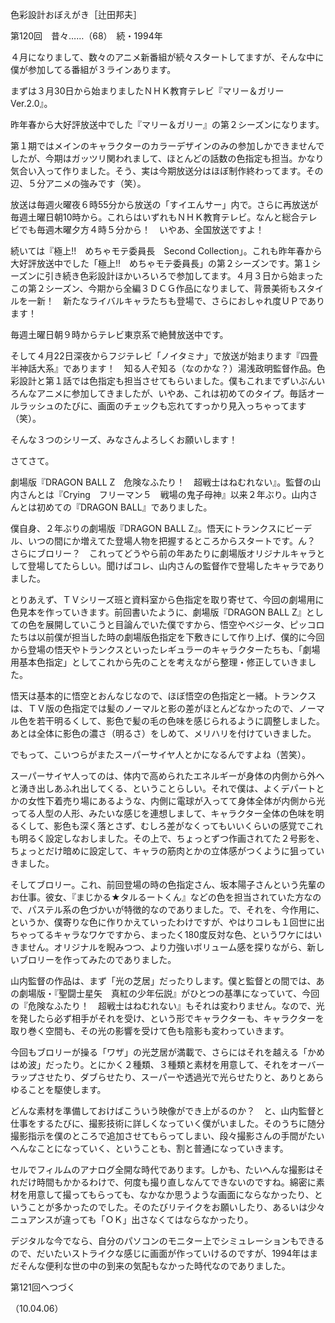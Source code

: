 <!-- source: http://web.archive.org/web/20250215190716/http://www.style.fm/as/05_column/tsujita/tsujita120.shtml -->

色彩設計おぼえがき［辻田邦夫］

第120回　昔々……（68）　続・1994年

４月になりまして、数々のアニメ新番組が続々スタートしてますが、そんな中に僕が参加してる番組が３ラインあります。

まずは３月30日から始まりましたＮＨＫ教育テレビ『マリー＆ガリー　Ver.2.0』。

昨年春から大好評放送中でした『マリー＆ガリー』の第２シーズンになります。

第１期ではメインのキャラクターのカラーデザインのみの参加しかできませんでしたが、今期はガッツリ関われまして、ほとんどの話数の色指定も担当。かなり気合い入って作りました。そう、実は今期放送分はほぼ制作終わってます。その辺、５分アニメの強みです（笑）。

放送は毎週火曜夜６時55分から放送の「すイエんサー」内で。さらに再放送が毎週土曜日朝10時から。これらはいずれもＮＨＫ教育テレビ。なんと総合テレビでも毎週木曜夕方４時５分から！　いやあ、全国放送ですよ！

続いては『極上!!　めちゃモテ委員長　Second Collection」。これも昨年春から大好評放送中でした「極上!!　めちゃモテ委員長」の第２シーズンです。第１シーズンに引き続き色彩設計ほかいろいろで参加してます。４月３日から始まったこの第２シーズン、今期から全編３ＤＣＧ作品になりまして、背景美術もスタイルを一新！　新たなライバルキャラたちも登場で、さらにおしゃれ度ＵＰであります！

毎週土曜日朝９時からテレビ東京系で絶賛放送中です。

そして４月22日深夜からフジテレビ「ノイタミナ」で放送が始まります『四畳半神話大系』であります！　知る人ぞ知る（なのかな？）湯浅政明監督作品。色彩設計と第１話では色指定も担当させてもらいました。僕もこれまでずいぶんいろんなアニメに参加してきましたが、いやあ、これは初めてのタイプ。毎話オールラッシュのたびに、画面のチェックも忘れてすっかり見入っちゃってます（笑）。

そんな３つのシリーズ、みなさんよろしくお願いします！

さてさて。

劇場版『DRAGON BALL Z　危険なふたり！　超戦士はねむれない』。監督の山内さんとは『Crying　フリーマン５　戦場の鬼子母神』以来２年ぶり。山内さんとは初めての『DRAGON BALL』でありました。

僕自身、２年ぶりの劇場版『DRAGON BALL Z』。悟天にトランクスにビーデル、いつの間にか増えてた登場人物を把握するところからスタートです。ん？　さらにブロリー？　これってどうやら前の年あたりに劇場版オリジナルキャラとして登場してたらしい。聞けばコレ、山内さんの監督作で登場したキャラでありました。

とりあえず、ＴＶシリーズ班と資料室から色指定を取り寄せて、今回の劇場用に色見本を作っていきます。前回書いたように、劇場版『DRAGON BALL Z』としての色を展開していこうと目論んでいた僕ですから、悟空やベジータ、ピッコロたちは以前僕が担当した時の劇場版色指定を下敷きにして作り上げ、僕的に今回から登場の悟天やトランクスといったレギュラーのキャラクターたちも、「劇場用基本色指定」としてこれから先のことを考えながら整理・修正していきました。

悟天は基本的に悟空とおんなじなので、ほぼ悟空の色指定と一緒。トランクスは、ＴＶ版の色指定では髪のノーマルと影の差がほとんどなかったので、ノーマル色を若干明るくして、影色で髪の毛の色味を感じられるように調整しました。あとは全体に影色の濃さ（明るさ）をしめて、メリハリを付けていきました。

でもって、こいつらがまたスーパーサイヤ人とかになるんですよね（苦笑）。

スーパーサイヤ人ってのは、体内で高められたエネルギーが身体の内側から外へと湧き出しあふれ出してくる、ということらしい。それで僕は、よくデパートとかの女性下着売り場にあるような、内側に電球が入ってて身体全体が内側から光ってる人型の人形、みたいな感じを連想しまして、キャラクター全体の色味を明るくして、影色も深く落とさず、むしろ差がなくってもいいくらいの感覚でこれも明るく設定しなおしました。その上で、ちょっとずつ作画されてた２号影を、ちょっとだけ暗めに設定して、キャラの筋肉とかの立体感がつくように狙っていきました。

そしてブロリー。これ、前回登場の時の色指定さん、坂本陽子さんという先輩のお仕事。彼女、『まじかる★タルるートくん』などの色を担当されていた方なので、パステル系の色づかいが特徴的なのでありました。で、それを、今作用に、というか、僕寄りな色に作りかえていったわけですが、やはりコレも１回世に出ちゃってるキャラなワケですから、まったく180度反対な色、というワケにはいきません。オリジナルを睨みつつ、より力強いボリューム感を探りながら、新しいブロリーを作ってみたのでありました。

山内監督の作品は、まず「光の芝居」だったりします。僕と監督との間では、あの劇場版・『聖闘士星矢　真紅の少年伝説』がひとつの基準になっていて、今回の『危険なふたり！　超戦士はねむれない』もそれは変わりません。なので、光を発したら必ず相手がそれを受け、という形でキャラクターも、キャラクターを取り巻く空間も、その光の影響を受けて色も陰影も変わっていきます。

今回もブロリーが操る「ワザ」の光芝居が満載で、さらにはそれを越える「かめはめ波」だったり。とにかく２種類、３種類と素材を用意して、それをオーバーラップさせたり、ダブらせたり、スーパーや透過光で光らせたりと、ありとあらゆることを駆使します。

どんな素材を準備しておけばこういう映像ができ上がるのか？　と、山内監督と仕事をするたびに、撮影技術に詳しくなっていく僕がいました。そのうちに随分撮影指示を僕のところで追加させてもらってしまい、段々撮影さんの手間がたいへんなことになっていく、ということも、割と普通になっていきます。

セルでフィルムのアナログ全開な時代であります。しかも、たいへんな撮影はそれだけ時間もかかるわけで、何度も撮り直しなんてできないのですね。綿密に素材を用意して撮ってもらっても、なかなか思うような画面にならなかったり、ということが多かったのでした。そのたびリテイクをお願いしたり、あるいは少々ニュアンスが違っても「ＯＫ」出さなくてはならなかったり。

デジタルな今でなら、自分のパソコンのモニター上でシミュレーションもできるので、だいたいストライクな感じに画面が作っていけるのですが、1994年はまだそんな便利な世の中の到来の気配もなかった時代なのでありました。

第121回へつづく

（10.04.06）
